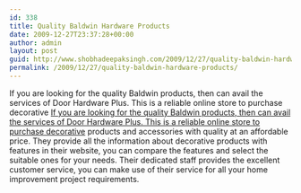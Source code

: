 ```yaml
---
id: 338
title: Quality Baldwin Hardware Products
date: 2009-12-27T23:37:28+00:00
author: admin
layout: post
guid: http://www.shobhadeepaksingh.com/2009/12/27/quality-baldwin-hardware-products/
permalink: /2009/12/27/quality-baldwin-hardware-products/
---
```

If you are looking for the quality Baldwin products, then can avail the services of Door Hardware Plus. This is a reliable online store to purchase decorative [If you are looking for the quality Baldwin products, then can avail the services of Door Hardware Plus. This is a reliable online store to purchase decorative](http://www.doorhardwareplus.com/brand/Baldwin) products and accessories with quality at an affordable price. They provide all the information about decorative products with features in their website, you can compare the features and select the suitable ones for your needs. Their dedicated staff provides the excellent customer service, you can make use of their service for all your home improvement project requirements.